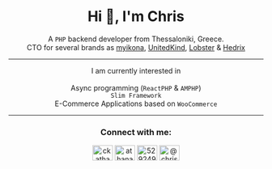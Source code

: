 <h1 align="center">Hi 👋, I'm Chris</h1>
<div align="center">A <code>PHP</code> backend developer from Thessaloniki, Greece.</div>
<div align="center">
  CTO for several brands as 
  <a href="https://myikona.gr" target="_blank">myikona</a>, 
  <a href="https://uk" target="_blank">UnitedKind</a>, 
  <a href="https://lobster.gr" target="_blank">Lobster</a> &amp; 
  <a href="https://hedrix.eu" target="_blank">Hedrix</a></div>
<hr/>
<div align="center">I am currently interested in
  <div>&nbsp;</div>
  <div align="center">
    <div>Async programming (<code>ReactPHP</code> & <code>AMPHP</code>)</div>
    <div><code>Slim Framework</code></div>
    <div>E-Commerce Applications based on <code>WooCommerce</code></div>
  </div>
</div>
<hr/>
<div align="center">
  <h3>Connect with me:</h3>
  <div>
    <a href="https://twitter.com/ckathanasiadis" target="blank">
      <img align="center" src="https://raw.githubusercontent.com/rahuldkjain/github-profile-readme-generator/master/src/images/icons/Social/twitter.svg" alt="ckathanasiadis" height="30" width="40" /></a>
    <a href="https://linkedin.com/in/athanasiadischris" target="blank">
      <img align="center" src="https://raw.githubusercontent.com/rahuldkjain/github-profile-readme-generator/master/src/images/icons/Social/linked-in-alt.svg" alt="athanasiadischris" height="30" width="40" /></a>
    <a href="https://stackoverflow.com/users/5292490" target="blank">
      <img align="center" src="https://raw.githubusercontent.com/rahuldkjain/github-profile-readme-generator/master/src/images/icons/Social/stack-overflow.svg" alt="5292490" height="30" width="40" /></a>
    <a href="https://medium.com/@chris.k.athanasiadis" target="blank">
      <img align="center" src="https://raw.githubusercontent.com/rahuldkjain/github-profile-readme-generator/master/src/images/icons/Social/medium.svg" alt="@chris.k.athanasiadis" height="30" width="40" /></a>
</div>
</div>
